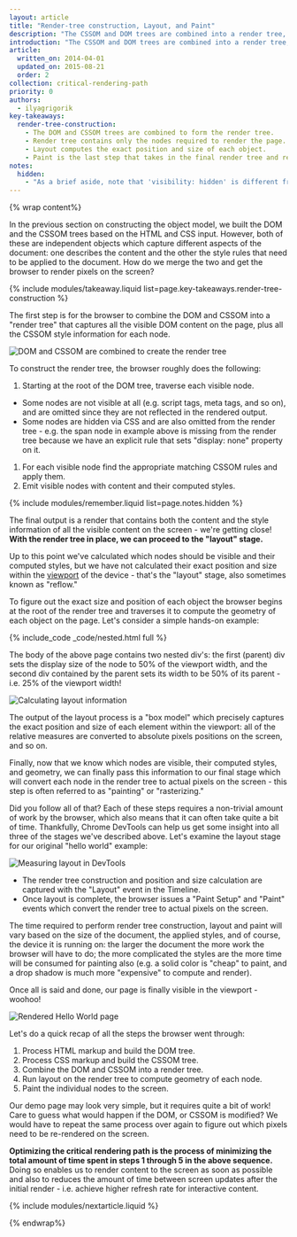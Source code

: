 ```yaml
---
layout: article
title: "Render-tree construction, Layout, and Paint"
description: "The CSSOM and DOM trees are combined into a render tree, which is then used to compute the layout of each visible element and serves as an input to the paint process which renders the pixels to screen. Optimizing each of these steps is critical to achieve optimal rendering performance."
introduction: "The CSSOM and DOM trees are combined into a render tree, which is then used to compute the layout of each visible element and serves as an input to the paint process which renders the pixels to screen. Optimizing each of these steps is critical to achieve optimal rendering performance."
article:
  written_on: 2014-04-01
  updated_on: 2015-08-21
  order: 2
collection: critical-rendering-path
priority: 0
authors:
  - ilyagrigorik
key-takeaways:
  render-tree-construction:
    - The DOM and CSSOM trees are combined to form the render tree.
    - Render tree contains only the nodes required to render the page.
    - Layout computes the exact position and size of each object.
    - Paint is the last step that takes in the final render tree and renders the pixels to the screen.
notes:
  hidden:
    - "As a brief aside, note that 'visibility: hidden' is different from 'display: none'. The former makes the element invisible, but the element still occupies space in the layout (i.e. it's rendered as an empty box), whereas the latter (display: none) removes the element entirely from the render tree such that the element is invisible and is not part of layout."
---
```

{% wrap content%}

<style>
  img, video, object {
    max-width: 100%;
  }

  img.center {
    display: block;
    margin-left: auto;
    margin-right: auto;
  }
</style>

In the previous section on constructing the object model, we built the DOM and the CSSOM trees based on the HTML and CSS input. However, both of these are independent objects which capture different aspects of the document: one describes the content and the other the style rules that need to be applied to the document. How do we merge the two and get the browser to render pixels on the screen?

{% include modules/takeaway.liquid list=page.key-takeaways.render-tree-construction %}

The first step is for the browser to combine the DOM and CSSOM into a "render tree" that captures all the visible DOM content on the page, plus all the CSSOM style information for each node.

<img src="images/render-tree-construction.png" alt="DOM and CSSOM are combined to create the render tree" class="center">

To construct the render tree, the browser roughly does the following:

1. Starting at the root of the DOM tree, traverse each visible node.
  * Some nodes are not visible at all (e.g. script tags, meta tags, and so on), and are omitted since they are not reflected in the rendered output.
  * Some nodes are hidden via CSS and are also omitted from the render tree - e.g. the span node in example above is missing from the render tree because we have an explicit rule that sets "display: none" property on it.
1. For each visible node find the appropriate matching CSSOM rules and apply them.
1. Emit visible nodes with content and their computed styles.

{% include modules/remember.liquid list=page.notes.hidden %}

The final output is a render that contains both the content and the style information of all the visible content on the screen - we're getting close!  **With the render tree in place, we can proceed to the "layout" stage.**

Up to this point we've calculated which nodes should be visible and their computed styles, but we have not calculated their exact position and size within the [viewport]({{site.fundamentals}}/layouts/rwd-fundamentals/set-the-viewport.html) of the device - that's the "layout" stage, also sometimes known as "reflow."

To figure out the exact size and position of each object the browser begins at the root of the render tree and traverses it to compute the geometry of each object on the page. Let's consider a simple hands-on example:

{% include_code _code/nested.html full %}

The body of the above page contains two nested div's: the first (parent) div sets the display size of the node to 50% of the viewport width, and the second div contained by the parent sets its width to be 50% of its parent - i.e. 25% of the viewport width!

<img src="images/layout-viewport.png" alt="Calculating layout information" class="center">

The output of the layout process is a "box model" which precisely captures the exact position and size of each element within the viewport: all of the relative measures are converted to absolute pixels positions on the screen, and so on.

Finally, now that we know which nodes are visible, their computed styles, and geometry, we can finally pass this information to our final stage which will convert each node in the render tree to actual pixels on the screen - this step is often referred to as "painting" or "rasterizing."

Did you follow all of that? Each of these steps requires a non-trivial amount of work by the browser, which also means that it can often take quite a bit of time. Thankfully, Chrome DevTools can help us get some insight into all three of the stages we've described above. Let's examine the layout stage for our original "hello world" example:

<img src="images/layout-timeline.png" alt="Measuring layout in DevTools" class="center">

* The render tree construction and position and size calculation are captured with the "Layout" event in the Timeline.
* Once layout is complete, the browser issues a "Paint Setup" and "Paint" events which convert the render tree to actual pixels on the screen.

The time required to perform render tree construction, layout and paint will vary based on the size of the document, the applied styles, and of course, the device it is running on: the larger the document the more work the browser will have to do; the more complicated the styles are the more time will be consumed for painting also (e.g. a solid color is "cheap" to paint, and a drop shadow is much more "expensive" to compute and render).

Once all is said and done, our page is finally visible in the viewport - woohoo!

<img src="images/device-dom-small.png" alt="Rendered Hello World page" class="center">

Let's do a quick recap of all the steps the browser went through:

1. Process HTML markup and build the DOM tree.
1. Process CSS markup and build the CSSOM tree.
1. Combine the DOM and CSSOM into a render tree.
1. Run layout on the render tree to compute geometry of each node.
1. Paint the individual nodes to the screen.

Our demo page may look very simple, but it requires quite a bit of work! Care to guess what would happen if the DOM, or CSSOM is modified? We would have to repeat the same process over again to figure out which pixels need to be re-rendered on the screen.

**Optimizing the critical rendering path is the process of minimizing the total amount of time spent in steps 1 through 5 in the above sequence.** Doing so enables us to render content to the screen as soon as possible and also to reduces the amount of time between screen updates after the initial render - i.e. achieve higher refresh rate for interactive content.

{% include modules/nextarticle.liquid %}

{% endwrap%}
